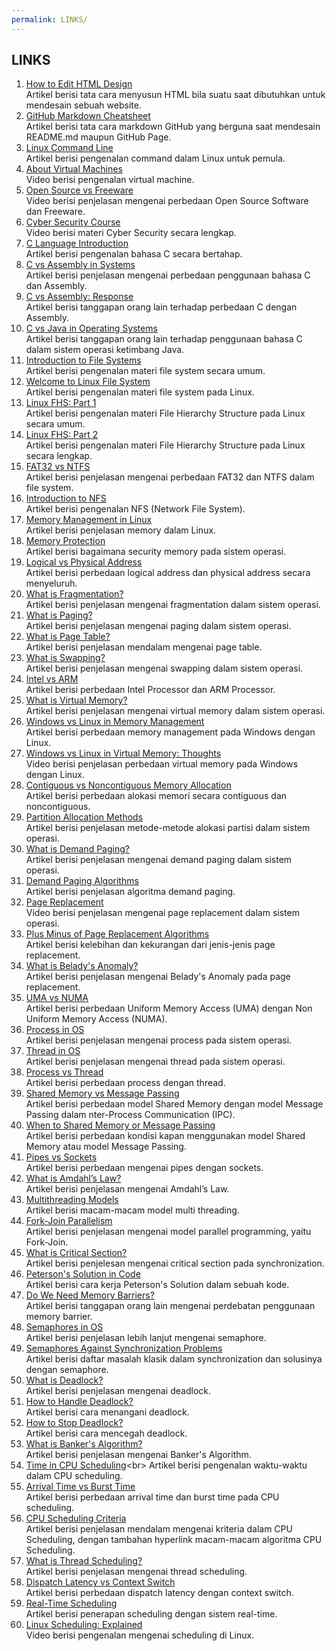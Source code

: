 ```yaml
---
permalink: LINKS/
---
```


## LINKS

1. [How to Edit HTML Design](https://www.w3schools.com/html/html_editors.asp)<br>
Artikel berisi tata cara menyusun HTML bila suatu saat dibutuhkan untuk mendesain sebuah website.
2. [GitHub Markdown Cheatsheet](https://github.com/adam-p/markdown-here/wiki/Markdown-Cheatsheet)<br>
Artikel berisi tata cara markdown GitHub yang berguna saat mendesain README.md maupun GitHub Page.
3. [Linux Command Line](https://ubuntu.com/tutorials/command-line-for-beginners#1-overview)<br>
Artikel berisi pengenalan command dalam Linux untuk pemula.
4. [About Virtual Machines](https://youtu.be/daDbY2iDmU0?si=zogIVzRxajVuHCj0)<br>
Video berisi pengenalan virtual machine.
5. [Open Source vs Freeware](https://youtu.be/fwOytIbmMsY?si=_BT2BdAG72PnUiPL)<br>
Video berisi penjelasan mengenai perbedaan Open Source Software dan Freeware.
6. [Cyber Security Course](https://youtu.be/U_P23SqJaDc?si=Ri7RxTx4pQC0V4DI)<br>
Video berisi materi Cyber Security secara lengkap.
7. [C Language Introduction](https://www.w3schools.com/c/c_intro.php)<br>
Artikel berisi pengenalan bahasa C secara bertahap.
8. [C vs Assembly in Systems](https://runtimerec.com/c-vs-assembly/)<br>
Artikel berisi penjelasan mengenai perbedaan penggunaan bahasa C dan Assembly.
9. [C vs Assembly: Response](https://www.linkedin.com/advice/3/what-trade-offs-between-using-c-assembly-skills-computer-science-ljvrf?utm_source=share&utm_medium=member_desktop&utm_campaign=copy)<br>
Artikel berisi tanggapan orang lain terhadap perbedaan C dengan Assembly.
10. [C vs Java in Operating Systems](https://www.quora.com/Why-are-all-OS-built-by-C-C++-C-etc-Why-not-Java)<br>
Artikel berisi tanggapan orang lain terhadap penggunaan bahasa C dalam sistem operasi ketimbang Java.
11. [Introduction to File Systems](https://www.geeksforgeeks.org/file-systems-in-operating-system/)<br>
Artikel berisi pengenalan materi file system secara umum.
12. [Welcome to Linux File System](https://www.geeksforgeeks.org/linux-file-system/)<br>
Artikel berisi pengenalan materi file system pada Linux.
13. [Linux FHS: Part 1](https://www.geeksforgeeks.org/linux-file-hierarchy-structure/)<br>
Artikel berisi pengenalan materi File Hierarchy Structure pada Linux secara umum.
14. [Linux FHS: Part 2](https://refspecs.linuxfoundation.org/FHS_3.0/fhs-3.0.html)<br>
Artikel berisi pengenalan materi File Hierarchy Structure pada Linux secara lengkap.
15. [FAT32 vs NTFS](https://www.geeksforgeeks.org/difference-between-fat32-and-ntfs/)<br>
Artikel berisi penjelasan mengenai perbedaan FAT32 dan NTFS dalam file system.
16. [Introduction to NFS](https://www.techtarget.com/searchenterprisedesktop/definition/Network-File-System)<br>
Artikel berisi pengenalan NFS (Network File System).
17. [Memory Management in Linux](https://www.javatpoint.com/linux-memory-management)<br>
Artikel berisi penjelasan memory dalam Linux.
18. [Memory Protection](https://www.geeksforgeeks.org/memory-protection-in-operating-systems/)<br>
Artikel berisi bagaimana security memory pada sistem operasi.
19. [Logical vs Physical Address](https://www.geeksforgeeks.org/logical-and-physical-address-in-operating-system/)<br>
Artikel berisi perbedaan logical address dan physical address secara menyeluruh.
20. [What is Fragmentation?](https://www.geeksforgeeks.org/what-is-fragmentation-in-operating-system/)<br>
Artikel berisi penjelasan mengenai fragmentation dalam sistem operasi.
21. [What is Paging?](https://www.geeksforgeeks.org/paging-in-operating-system/)<br>
Artikel berisi penjelasan mengenai paging dalam sistem operasi.
22. [What is Page Table?](https://www.javatpoint.com/os-page-table#google_vignette)<br>
Artikel berisi penjelasan mendalam mengenai page table.
23. [What is Swapping?](https://www.geeksforgeeks.org/swapping-in-operating-system/)<br>
Artikel berisi penjelasan mengenai swapping dalam sistem operasi.
24. [Intel vs ARM](https://www.makeuseof.com/arm-vs-intel-processors-what-is-the-difference/)<br>
Artikel berisi perbedaan Intel Processor dan ARM Processor.
25. [What is Virtual Memory?](https://www.geeksforgeeks.org/virtual-memory-in-operating-system/)<br>
Artikel berisi penjelasan mengenai virtual memory dalam sistem operasi.
26. [Windows vs Linux in Memory Management](https://medium.com/@mitali.raut19/memory-management-in-windows-vs-linux-a3f7e8514d8b)<br>
Artikel berisi perbedaan memory management pada Windows dengan Linux.
27. [Windows vs Linux in Virtual Memory: Thoughts](https://youtu.be/jTZYYDJTNLc?si=uO3TimXz8J1yJbRH)<br>
Video berisi penjelasan perbedaan virtual memory pada Windows dengan Linux.
28. [Contiguous vs Noncontiguous Memory Allocation](https://www.geeksforgeeks.org/difference-between-contiguous-and-noncontiguous-memory-allocation/?ref=oin_asr1)<br>
Artikel berisi perbedaan alokasi memori secara contiguous dan noncontiguous.
29. [Partition Allocation Methods](https://www.geeksforgeeks.org/partition-allocation-methods-in-memory-management/)<br>
Artikel berisi penjelasan metode-metode alokasi partisi dalam sistem operasi.
30. [What is Demand Paging?](https://www.geeksforgeeks.org/what-is-demand-paging-in-operating-system/)<br>
Artikel berisi penjelasan mengenai demand paging dalam sistem operasi.
31. [Demand Paging Algorithms](https://www.geeksforgeeks.org/algorithms-for-demand-paging-in-os/?ref=oin_asr2)<br>
Artikel berisi penjelasan algoritma demand paging.
32. [Page Replacement](https://youtu.be/tjohYpKjAVs?si=-haDjSjlHo_6S4N6)<br>
Video berisi penjelasan mengenai page replacement dalam sistem operasi.
33. [Plus Minus of Page Replacement Algorithms](https://www.geeksforgeeks.org/advantages-and-disadvantages-of-various-page-replacement-algorithms/?ref=oin_asr3)<br>
Artikel berisi kelebihan dan kekurangan dari jenis-jenis page replacement.
34. [What is Belady's Anomaly?](https://www.geeksforgeeks.org/beladys-anomaly-in-page-replacement-algorithms/)<br>
Artikel berisi penjelasan mengenai Belady's Anomaly pada page replacement.
35. [UMA vs NUMA](https://www.geeksforgeeks.org/difference-between-uniform-memory-access-uma-and-non-uniform-memory-access-numa/)<br>
Artikel berisi perbedaan Uniform Memory Access (UMA) dengan Non Uniform Memory Access (NUMA).
36. [Process in OS](https://www.javatpoint.com/what-is-the-process-in-operating-system)<br>
Artikel berisi penjelasan mengenai process pada sistem operasi.
37. [Thread in OS](https://www.geeksforgeeks.org/thread-in-operating-system/)<br>
Artikel berisi penjelasan mengenai thread pada sistem operasi.
38. [Process vs Thread](https://www.geeksforgeeks.org/difference-between-process-and-thread/)<br>
Artikel berisi perbedaan process dengan thread.
39. [Shared Memory vs Message Passing](https://www.geeksforgeeks.org/difference-between-shared-memory-model-and-message-passing-model-in-ipc/)<br>
Artikel berisi perbedaan model Shared Memory dengan model Message Passing dalam nter-Process Communication (IPC).
40. [When to Shared Memory or Message Passing](https://www.linkedin.com/advice/0/how-can-you-choose-between-message-passing-shared?utm_source=share&utm_medium=member_desktop&utm_campaign=copy)<br>
Artikel berisi perbedaan kondisi kapan menggunakan model Shared Memory atau model Message Passing.
41. [Pipes vs Sockets](https://www.baeldung.com/cs/pipes-vs-sockets)<br>
Artikel berisi perbedaan mengenai pipes dengan sockets.
42. [What is Amdahl’s Law?](https://www.geeksforgeeks.org/computer-organization-amdahls-law-and-its-proof/)<br>
Artikel berisi penjelasan mengenai Amdahl’s Law.
43. [Multithreading Models](https://www.geeksforgeeks.org/multi-threading-models-in-process-management/)<br>
Artikel berisi macam-macam model multi threading.
44. [Fork-Join Parallelism](https://ycpcs.github.io/cs365-spring2017/lectures/lecture13.html)<br>
Artikel berisi penjelasan mengenai model parallel programming, yaitu Fork-Join.
45. [What is Critical Section?](https://www.geeksforgeeks.org/g-fact-70/)<br>
Artikel berisi penjelesan mengenai critical section pada synchronization.
46. [Peterson's Solution in Code](https://www.geeksforgeeks.org/petersons-algorithm-in-process-synchronization/)<br>
Artikel berisi cara kerja Peterson's Solution dalam sebuah kode.
47. [Do We Need Memory Barriers?](https://www.quora.com/Why-do-we-need-memory-barriers-in-OS)<br>
Artikel berisi tanggapan orang lain mengenai perdebatan penggunaan memory barrier.
48. [Semaphores in OS](https://www.geeksforgeeks.org/semaphores-in-process-synchronization/)<br>
Artikel berisi penjelasan lebih lanjut mengenai semaphore.
49. [Semaphores Against Synchronization Problems](https://www.geeksforgeeks.org/classical-problems-of-synchronization-with-semaphore-solution/)<br>
Artikel berisi daftar masalah klasik dalam synchronization dan solusinya dengan semaphore.
50. [What is Deadlock?](https://www.geeksforgeeks.org/introduction-of-deadlock-in-operating-system/)<br>
Artikel berisi penjelasan mengenai deadlock.
51. [How to Handle Deadlock?](https://www.geeksforgeeks.org/handling-deadlocks/)<br>
Artikel berisi cara menangani deadlock.
52. [How to Stop Deadlock?](https://www.geeksforgeeks.org/deadlock-prevention/)<br>
Artikel berisi cara mencegah deadlock.
53. [What is Banker's Algorithm?](https://www.geeksforgeeks.org/bankers-algorithm-in-operating-system-2/)<br>
Artikel berisi penjelasan mengenai Banker's Algorithm.
54. [Time in CPU Scheduling](https://www.baeldung.com/cs/cpu-scheduling#:~:text=Burst%20time%2C%20also%20referred%20to,or%20unit%20of%20a%20job.)<br>
Artikel berisi pengenalan waktu-waktu dalam CPU scheduling.
55. [Arrival Time vs Burst Time](https://www.geeksforgeeks.org/difference-between-arrival-time-and-burst-time-in-cpu-scheduling/)<br>
Artikel berisi perbedaan arrival time dan burst time pada CPU scheduling.
56. [CPU Scheduling Criteria](https://www.geeksforgeeks.org/cpu-scheduling-criteria/)<br>
Artikel berisi penjelasan mendalam mengenai kriteria dalam CPU Scheduling, dengan tambahan hyperlink macam-macam algoritma CPU Scheduling.
57. [What is Thread Scheduling?](https://www.geeksforgeeks.org/thread-scheduling/)<br>
Artikel berisi penjelasan mengenai thread scheduling.
58. [Dispatch Latency vs Context Switch](https://www.geeksforgeeks.org/difference-between-dispatch-latency-and-context-switch-in-operating-systems/)<br>
Artikel berisi perbedaan dispatch latency dengan context switch.
59. [Real-Time Scheduling](https://www.geeksforgeeks.org/scheduling-in-real-time-systems/)<br>
Artikel berisi penerapan scheduling dengan sistem real-time.
60. [Linux Scheduling: Explained](https://youtu.be/vF3KKMI3_1s?si=YzGP-hGneCSTA8ua)<br>
Video berisi pengenalan mengenai scheduling di Linux.
